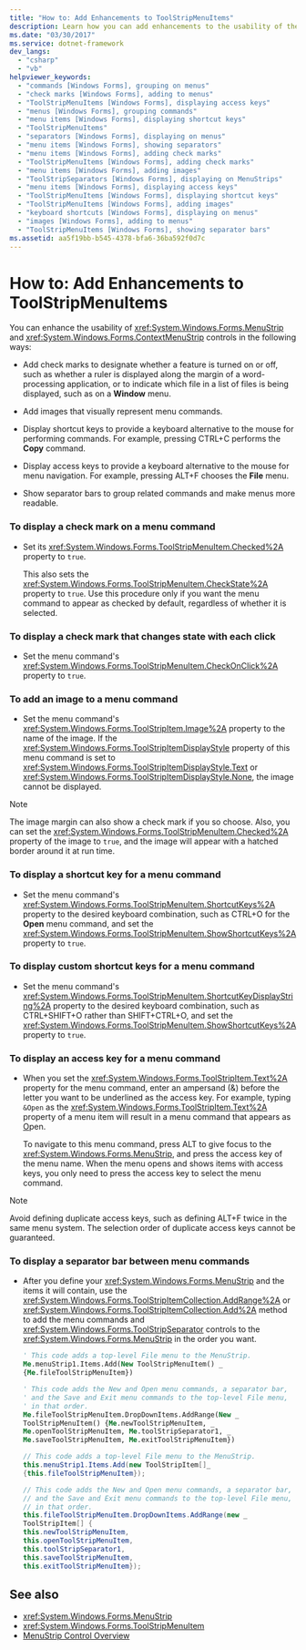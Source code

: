 ```yaml
---
title: "How to: Add Enhancements to ToolStripMenuItems"
description: Learn how you can add enhancements to the usability of the MenuStrip and ContextMenuStrip controls.
ms.date: "03/30/2017"
ms.service: dotnet-framework
dev_langs: 
  - "csharp"
  - "vb"
helpviewer_keywords: 
  - "commands [Windows Forms], grouping on menus"
  - "check marks [Windows Forms], adding to menus"
  - "ToolStripMenuItems [Windows Forms], displaying access keys"
  - "menus [Windows Forms], grouping commands"
  - "menu items [Windows Forms], displaying shortcut keys"
  - "ToolStripMenuItems"
  - "separators [Windows Forms], displaying on menus"
  - "menu items [Windows Forms], showing separators"
  - "menu items [Windows Forms], adding check marks"
  - "ToolStripMenuItems [Windows Forms], adding check marks"
  - "menu items [Windows Forms], adding images"
  - "ToolStripSeparators [Windows Forms], displaying on MenuStrips"
  - "menu items [Windows Forms], displaying access keys"
  - "ToolStripMenuItems [Windows Forms], displaying shortcut keys"
  - "ToolStripMenuItems [Windows Forms], adding images"
  - "keyboard shortcuts [Windows Forms], displaying on menus"
  - "images [Windows Forms], adding to menus"
  - "ToolStripMenuItems [Windows Forms], showing separator bars"
ms.assetid: aa5f19bb-b545-4378-bfa6-36ba592f0d7c
---
```

# How to: Add Enhancements to ToolStripMenuItems

You can enhance the usability of <xref:System.Windows.Forms.MenuStrip> and <xref:System.Windows.Forms.ContextMenuStrip> controls in the following ways:  
  
- Add check marks to designate whether a feature is turned on or off, such as whether a ruler is displayed along the margin of a word-processing application, or to indicate which file in a list of files is being displayed, such as on a **Window** menu.  
  
- Add images that visually represent menu commands.  
  
- Display shortcut keys to provide a keyboard alternative to the mouse for performing commands. For example, pressing CTRL+C performs the **Copy** command.  
  
- Display access keys to provide a keyboard alternative to the mouse for menu navigation. For example, pressing ALT+F chooses the **File** menu.  
  
- Show separator bars to group related commands and make menus more readable.  
  
### To display a check mark on a menu command  
  
- Set its <xref:System.Windows.Forms.ToolStripMenuItem.Checked%2A> property to `true`.  
  
     This also sets the <xref:System.Windows.Forms.ToolStripMenuItem.CheckState%2A> property to `true`. Use this procedure only if you want the menu command to appear as checked by default, regardless of whether it is selected.  
  
### To display a check mark that changes state with each click  
  
- Set the menu command's <xref:System.Windows.Forms.ToolStripMenuItem.CheckOnClick%2A> property to `true`.  
  
### To add an image to a menu command  
  
- Set the menu command's <xref:System.Windows.Forms.ToolStripItem.Image%2A> property to the name of the image. If the <xref:System.Windows.Forms.ToolStripItemDisplayStyle> property of this menu command is set to <xref:System.Windows.Forms.ToolStripItemDisplayStyle.Text> or <xref:System.Windows.Forms.ToolStripItemDisplayStyle.None>, the image cannot be displayed.  
  
> [!NOTE]
> The image margin can also show a check mark if you so choose. Also, you can set the <xref:System.Windows.Forms.ToolStripMenuItem.Checked%2A> property of the image to `true`, and the image will appear with a hatched border around it at run time.  
  
### To display a shortcut key for a menu command  
  
- Set the menu command's <xref:System.Windows.Forms.ToolStripMenuItem.ShortcutKeys%2A> property to the desired keyboard combination, such as CTRL+O for the **Open** menu command, and set the <xref:System.Windows.Forms.ToolStripMenuItem.ShowShortcutKeys%2A> property to `true`.  
  
### To display custom shortcut keys for a menu command  
  
- Set the menu command's <xref:System.Windows.Forms.ToolStripMenuItem.ShortcutKeyDisplayString%2A> property to the desired keyboard combination, such as CTRL+SHIFT+O rather than SHIFT+CTRL+O, and set the <xref:System.Windows.Forms.ToolStripMenuItem.ShowShortcutKeys%2A> property to `true`.  
  
### To display an access key for a menu command  
  
- When you set the <xref:System.Windows.Forms.ToolStripItem.Text%2A> property for the menu command, enter an ampersand (&) before the letter you want to be underlined as the access key. For example, typing `&Open` as the <xref:System.Windows.Forms.ToolStripItem.Text%2A> property of a menu item will result in a menu command that appears as <u>O</u>pen.
  
     To navigate to this menu command, press ALT to give focus to the <xref:System.Windows.Forms.MenuStrip>, and press the access key of the menu name. When the menu opens and shows items with access keys, you only need to press the access key to select the menu command.  
  
> [!NOTE]
> Avoid defining duplicate access keys, such as defining ALT+F twice in the same menu system. The selection order of duplicate access keys cannot be guaranteed.  
  
### To display a separator bar between menu commands  
  
- After you define your <xref:System.Windows.Forms.MenuStrip> and the items it will contain, use the <xref:System.Windows.Forms.ToolStripItemCollection.AddRange%2A> or <xref:System.Windows.Forms.ToolStripItemCollection.Add%2A> method to add the menu commands and <xref:System.Windows.Forms.ToolStripSeparator> controls to the <xref:System.Windows.Forms.MenuStrip> in the order you want.  
  
    ```vb  
    ' This code adds a top-level File menu to the MenuStrip.  
    Me.menuStrip1.Items.Add(New ToolStripMenuItem() _  
    {Me.fileToolStripMenuItem})  
  
    ' This code adds the New and Open menu commands, a separator bar,
    ' and the Save and Exit menu commands to the top-level File menu,
    ' in that order.  
    Me.fileToolStripMenuItem.DropDownItems.AddRange(New _  
    ToolStripMenuItem() {Me.newToolStripMenuItem, _  
    Me.openToolStripMenuItem, Me.toolStripSeparator1, _  
    Me.saveToolStripMenuItem, Me.exitToolStripMenuItem})  
    ```  
  
    ```csharp  
    // This code adds a top-level File menu to the MenuStrip.  
    this.menuStrip1.Items.Add(new ToolStripItem[]_  
    {this.fileToolStripMenuItem});  
  
    // This code adds the New and Open menu commands, a separator bar,
    // and the Save and Exit menu commands to the top-level File menu,
    // in that order.  
    this.fileToolStripMenuItem.DropDownItems.AddRange(new _  
    ToolStripItem[] {  
    this.newToolStripMenuItem,  
    this.openToolStripMenuItem,  
    this.toolStripSeparator1,  
    this.saveToolStripMenuItem,  
    this.exitToolStripMenuItem});  
    ```  
  
## See also

- <xref:System.Windows.Forms.MenuStrip>
- <xref:System.Windows.Forms.ToolStripMenuItem>
- [MenuStrip Control Overview](menustrip-control-overview-windows-forms.md)
